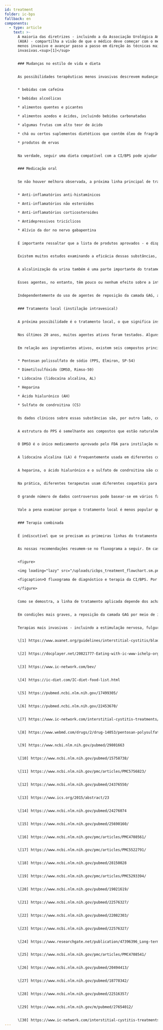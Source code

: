 ```yaml
---
id: treatment
folder: ic-bps
fallback: en
components:
  - type: article
    text: >-
      A maioria das diretrizes - incluindo a da Associação Urológica Americana
      (AUA) - compartilha a visão de que o médico deve começar com o método
      menos invasivo e avançar passo a passo em direção às técnicas mais
      invasivas.<sup>[1]</sup>


      ### Mudanças no estilo de vida e dieta


      As possibilidades terapêuticas menos invasivas descrevem mudanças no estilo de vida. A dieta tem um grande impacto nos sintomas. As listas de alimentos e bebidas da CI/BPS estão amplamente disponíveis na internet,<sup>[2],[3],[4]</sup> e artigos científicos também foram publicados sobre este assunto.<sup>[5],[6]</sup> A maioria das referências concorda que certos nutrientes irritam a parede da bexiga danificada. As listas geralmente mencionam o seguinte:


      * bebidas com cafeína

      * bebidas alcoólicas

      * alimentos quentes e picantes

      * alimentos azedos e ácidos, incluindo bebidas carbonatadas

      * algumas frutas com alto teor de ácido

      * chá ou certos suplementos dietéticos que contêm óleo de fragrância e/ou compostos voláteis de óleo

      * produtos de ervas


      Na verdade, seguir uma dieta compatível com a CI/BPS pode ajudar a mitigar os sintomas. No entanto, mudanças no estilo de vida e dieta por si só nem sempre funcionam, especialmente em casos graves. Geralmente, leva um tempo considerável até que os efeitos se manifestem e, durante esse tipo de terapia, os sintomas podem piorar.


      ### Medicação oral


      Se não houver melhora observada, a próxima linha principal de tratamento é a terapia oral. Os medicamentos mais comuns geralmente contêm um ou mais dos seguintes ingredientes ativos:


      * Anti-inflamatórios anti-histamínicos

      * Anti-inflamatórios não esteróides

      * Anti-inflamatórios corticosteroides

      * Antidepressivos tricíclicos

      * Alívio da dor no nervo gabapentina


      É importante ressaltar que a lista de produtos aprovados - e disponíveis - varia muito de país para país.


      Existem muitos estudos examinando a eficácia dessas substâncias, que também estão resumidas em muitas páginas.<sup>[7]</sup> Esses agentes têm efeito anti-inflamatório, bloqueador do mediador da dor e antidepressivo; portanto, a medicação oral é uma forma eficaz de amenizar os sintomas urinários e/ou dolorosos, melhorando a qualidade de vida do paciente.


      A alcalinização da urina também é uma parte importante do tratamento oral, uma vez que a urina ácida pode irritar a bexiga e piorar os sintomas. Evitar grupos de alimentos que tornam a urina mais ácida não é suficientemente eficaz em muitos casos. Portanto, pílulas alcalinizantes (medicamentos ou suplementos alimentares) desempenham um papel importante na medicação oral, também.


      Esses agentes, no entanto, têm pouco ou nenhum efeito sobre a integridade da camada GAG. É importante mencionar que existem certos produtos que contêm um ou mais ingredientes farmacêuticos ativos (detalhados posteriormente) usa. A alcalinização da urina também é uma parte importante do tratamento oral, uma vez que a urina ácida pode irritar a bexiga e piorar os sintomas. Evitar grupos de alimentos que tornam a urina mais ácida não é suficientemente eficaz em muitos casos. Portanto, pílulas alcalinizantes (medicamentos ou suplementos alimentares) desempenham um papel importante na medicação oral, também. Esses agentes, no entanto, têm pouco ou nenhum efeito sobre a integridade da camada GAG. É importante mencionar que existem certos produtos que contêm um ou mais ingredientes farmacêuticos ativos (detalhados posteriormente) usados para o reabastecimento da camada GAG. Muitos deles são amplamente conhecidos e estão disponíveis na Internet. Nesse grupo, o medicamento mais importante é o pentosan polissulfato de sódio (PPS, Elmiron, SP-54), aprovado pela Administração de Alimentos e Medicamentos (FDA, EUA) e considerado o único medicamento oral que ajuda ativamente a reposição da camada GAG.


      Independentemente do uso de agentes de reposição da camada GAG, a terapia oral tem algumas desvantagens consideráveis. Para chegar à bexiga, os medicamentos devem ser absorvidos pelo sistema digestivo, entrar na circulação e atingir outros tecidos. Esse facto diminui a eficácia dos medicamentos e aumenta a chance de efeitos colaterais. O PPS, por exemplo, deve ser tomado por 3 meses ou mais para sentir o seu efeito na camada GAG. O PPS administrado por via oral tomado por um período mais longo pode ter efeitos colaterais graves<sup>[8]</sup>; uma descoberta recente sobre este tópico é particularmente preocupante.<sup>[9]</sup>


      ### Tratamento local (instilação intravesical)


      A próxima possibilidade é o tratamento local, o que significa instilar certas substâncias diretamente na bexiga.


      Nos últimos 20 anos, muitos agentes ativos foram testados. Alguns destes, por exemplo o BCG (Bacillus Calmette-Guarin) revelaram-se ineficazes.<sup>[10]</sup> Outros, como interferir com os fatores de crescimento do nervo, implicaram problemas de segurança.<sup>[11]</sup> Com certas substâncias, apenas uma melhora parcial foi alcançada: com os vanilóides, por exemplo, a dor foi reduzida, mas nenhuma melhora foi observada em relação aos sintomas urinários.<sup>[12]</sup> Existem alguns agentes que estão a ser examinados agora, mas os resultados têm sido controversos e/ou inconclusivos até ao presente, ou ainda não houve testes clínicos suficientes. O bloqueio dos receptores P2X3 (que afetam a atividade da bexiga) pode ser promissor, mas precisar-se-iam mais experimentos.<sup>[13]</sup> A toxina botulínica A (BTX-A, Botox) foi examinada várias vezes, mas os resultados parecem controversos.<sup>[14],[15]</sup> O uso de lipossomas para a entrega de diferentes agentes pode ser um método eficiente,<sup>[16]</sup> mas, mais uma vez, mais experimentos seriam precisos.


      Em relação aos ingredientes ativos, existem seis compostos principais que estão associados à reposição da camada GAG. Estes são os seguintes:


      * Pentosan polissulfato de sódio (PPS, Elmiron, SP-54)

      * Dimetilsulfóxido (DMSO, Rimso-50)

      * Lidocaína (lidocaína alcalina, AL)

      * Heparina

      * Ácido hialurónico (AH)

      * Sulfato de condroitina (CS)


      Os dados clínicos sobre essas substâncias são, por outro lado, controversos.


      A estrutura do PPS é semelhante aos compostos que estão naturalmente presentes na camada GAG. O seu mecanismo de ação ainda não é conhecido, mas pode ser um medicamento intravesical eficaz.<sup>[17]</sup>


      O DMSO é o único medicamento aprovado pelo FDA para instilação na bexiga. De acordo com alguns jornais, é mais eficaz do que certos outros agentes,<sup>[18]</sup> enquanto outras referências apontam às questões relacionadas ao DMSO.<sup>[19]</sup>


      A lidocaína alcalina (LA) é frequentemente usada em diferentes coquetéis vesicais. De acordo com algumas fontes, é um medicamento eficaz para a reposição da camada GAG<sup>[20]</sup> em si. A maioria dos terapeutas acha que pode aumentar a eficácia de outros compostos,<sup>[21]</sup> mesmo que haja estudos que o neguem.


      A heparina, o ácido hialurónico e o sulfato de condroitina são componentes naturais da camada GAG. A heparina, sozinha ou com outros compostos, é frequentemente usada no tratamento local.<sup>[22]</sup> Há dados que dizem que é menos eficaz do que, por ex. DMSO (veja acima). O ácido hialurónico pode ser o componente mais comum; a eficácia do mesmo foi examinada várias vezes, com resultados diferentes.<sup>[23],[24],[25]</sup> Os dados disponíveis são igualmente controversos para o sulfato de condroitina também.<sup>[26],[27],[28]</sup> De acordo com alguns estudos, HA+CS pode ser tão eficaz quanto DMSO.<sup>[29]</sup>


      Na prática, diferentes terapeutas usam diferentes coquetéis para a bexiga,<sup>[30]</sup> esperando que o paciente responda ao tratamento.


      O grande número de dados controversos pode basear-se em vários factos. Em primeiro lugar, a etiologia da CI/BPS ainda não é conhecida. Se a doença pode surgir por motivos diferentes, pacientes com etiologia diferente podem responder de forma diferente aos tratamentos. Em segundo lugar, em muitos países apenas um ou muito poucos desses medicamentos são aprovados, o que por si só impede a construção de um quadro objetivo e comparativo. Em terceiro lugar, na maioria dos países, existem apenas alguns agentes ou coquetéis usados para instilação, geralmente na forma magistral, o que torna muito difícil realizar ensaios clínicos com amostras de tamanho amplo.


      Vale a pena examinar porque o tratamento local é menos popular que a medicação oral, apesar de ser mais eficaz - desde que seja usado o medicamento certo. A invasão é um fator importante. Muitos médicos tendem a evitar o uso de cateter, a menos que seja inevitável. Os pacientes frequentemente recusam a terapia de instilação, por temerem a dor e o risco de mais problemas - microlesões e infecções - que um cateter pode causar. Para superar esses problemas, a Urosystem desenvolveu o UroDapter® e o UroStill®. O primeiro é um pequeno dispositivo que substitui o cateter. Este último é um dispositivo que permite a auto-instilação para pacientes do sexo feminino. Com a ajuda do UroStill®, o tratamento da bexiga pode ser realizado em casa, sem qualquer assistência direta do terapeuta.


      ### Terapia combinada


      É indiscutível que se precisam as primeiras linhas do tratamento - os métodos menos invasivos, como dieta e medicação oral. Infelizmente, não só o diagnóstico leva muito tempo, mas também o efeito das terapias menos invasivas aparece mais tarde. Isso leva a uma situação comum em que os pacientes perdem 1-3 anos ou mais vivendo com dores dificilmente toleráveis, síndromes urinárias graves e uma qualidade de vida que piora gradualmente. Quanto mais tempo se gasta dessa maneira, mais provável é que o paciente não responda às linhas de tratamento menos invasivas.


      As nossas recomendações resumem-se no fluxograma a seguir. Em casos de sintomas graves, recomenda-se iniciar a terapia combinada de tratamentos orais e intravesicais para que o estado do paciente possa melhorar o mais rápido possível.


      <figure>

      <img loading="lazy" src="/uploads/icbps_treatment_flowchart.sm.png" srcset="/uploads/icbps_treatment_flowchart.png 2x, /uploads/icbps_treatment_flowchart.sm.png 1x" alt="ICBPS treatment flowchart"/>

      <figcaption>O fluxograma de diagnóstico e terapia da CI/BPS. Por 100% do teste de integridade da camada GAG, a média das porções de urina medidas no primeiro dia (de baixa ingestão de líquidos) deve ser considerado (descrito no capítulo Diagnóstico da CI/BPS)</figcaption>

      </figure>


      Como se demostra, a linha de tratamento aplicada depende dos achados do teste de integridade da camada GAG. Mudanças no estilo de vida, dieta e medicação oral são eficazes e suficientes apenas em casos leves da CI/BPS. O acompanhamento do paciente também é preciso nesses casos, uma vez que, apesar dos tratamentos aplicados, não se pode descartar uma piora da condição. (O sistema de acompanhamento do paciente ainda não foi implementado nesta página web.)


      Em condições mais graves, a reposição da camada GAG por meio de instilações na bexiga deve ser iniciada imediatamente, mas todos os métodos menos invasivos são geralmente realizados simultaneamente.


      Terapias mais invasivas - incluindo a estimulação nervosa, fulguração das regiões danificadas da camada GAG ou cistectomia - são realizadas apenas se todos os outros tratamentos foram ineficazes. Métodos alternativos - incluindo a acupuntura, oxigenoterapia de alta pressão - são geralmente recomendados como tratamentos complementares, levando em consideração a sua relação custo-benefício errada.


      \[1] https://www.auanet.org/guidelines/interstitial-cystitis/bladder-pain-syndrome-(2011-amended-2014)


      \[2] https://docplayer.net/20821777-Eating-with-ic-www-ichelp-org-interstitial-cystitis-association.html


      \[3] https://www.ic-network.com/bev/


      \[4] https://ic-diet.com/IC-diet-food-list.html


      \[5] https://pubmed.ncbi.nlm.nih.gov/17499305/


      \[6] https://pubmed.ncbi.nlm.nih.gov/22453670/


      \[7] https://www.ic-network.com/interstitial-cystitis-treatments/oral-medication/


      \[8] https://www.webmd.com/drugs/2/drug-14053/pentosan-polysulfate-sodium-oral/details


      \[9] https://www.ncbi.nlm.nih.gov/pubmed/29801663


      \[10] https://www.ncbi.nlm.nih.gov/pubmed/15758738/


      \[11] https://www.ncbi.nlm.nih.gov/pmc/articles/PMC5756823/


      \[12] https://www.ncbi.nlm.nih.gov/pubmed/24376550/


      \[13] https://www.ics.org/2015/abstract/23


      \[14] https://www.ncbi.nlm.nih.gov/pubmed/24276074


      \[15] https://www.ncbi.nlm.nih.gov/pubmed/25690160/


      \[16] https://www.ncbi.nlm.nih.gov/pmc/articles/PMC4708561/


      \[17] https://www.ncbi.nlm.nih.gov/pmc/articles/PMC5522791/


      \[18] https://www.ncbi.nlm.nih.gov/pubmed/28150028


      \[19] https://www.ncbi.nlm.nih.gov/pmc/articles/PMC5293394/


      \[20] https://www.ncbi.nlm.nih.gov/pubmed/19021619/


      \[21] https://www.ncbi.nlm.nih.gov/pubmed/22576327/


      \[22] https://www.ncbi.nlm.nih.gov/pubmed/22082303/


      \[23] https://www.ncbi.nlm.nih.gov/pubmed/22576327/


      \[24] https://www.researchgate.net/publication/47396396_Long-term_results_of_intravesical_hyaluronan_therapy_in_bladder_pain_syndromeinterstitial_cystitis


      \[25] https://www.ncbi.nlm.nih.gov/pmc/articles/PMC4708541/


      \[26] https://www.ncbi.nlm.nih.gov/pubmed/20494413/


      \[27] https://www.ncbi.nlm.nih.gov/pubmed/18778342/


      \[28] https://www.ncbi.nlm.nih.gov/pubmed/22516357/


      \[29] https://www.ncbi.nlm.nih.gov/m/pubmed/27654012/


      \[30] https://www.ic-network.com/interstitial-cystitis-treatments/bladder-instillations/
---
```

